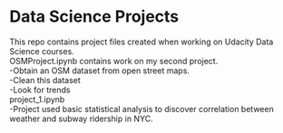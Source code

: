 <h1>Data Science Projects</h1>
<p>
This repo contains project files created when working on Udacity Data Science courses.<br>
OSMProject.ipynb contains work on my second project.<br>
  -Obtain an OSM dataset from open street maps.<br>
  -Clean this dataset <br>
  -Look for trends<br>
project_1.ipynb<br>
  -Project used basic statistical analysis to discover correlation between weather and subway ridership in NYC.<br>
</p>
